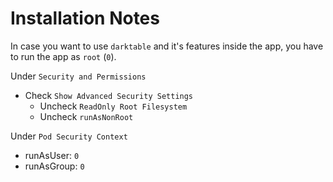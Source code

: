 # Installation Notes

In case you want to use `darktable` and it's features inside the app,
you have to run the app as `root` (`0`).

Under `Security and Permissions`

- Check `Show Advanced Security Settings`
  - Uncheck `ReadOnly Root Filesystem`
  - Uncheck `runAsNonRoot`

Under `Pod Security Context`

- runAsUser: `0`
- runAsGroup: `0`
